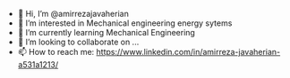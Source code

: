 - 👋 Hi, I’m @amirrezajavaherian
- 👀 I’m interested in Mechanical engineering energy sytems
- 🌱 I’m currently learning Mechanical Engineering
- 💞️ I’m looking to collaborate on ...
- 📫 How to reach me: https://www.linkedin.com/in/amirreza-javaherian-a531a1213/

<!---
amirrezajavaherian/amirrezajavaherian is a ✨ special ✨ repository because its `README.md` (this file) appears on your GitHub profile.
You can click the Preview link to take a look at your changes.
--->
